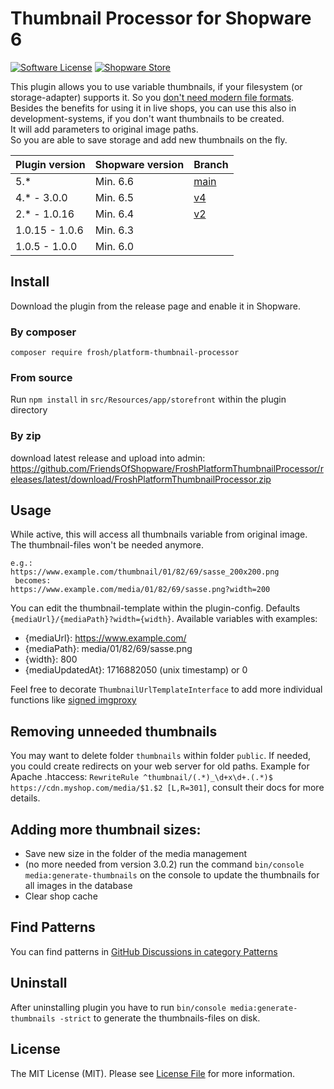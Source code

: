 # Thumbnail Processor for Shopware 6

[![Software License](https://img.shields.io/badge/license-MIT-brightgreen.svg?style=flat-square)](LICENSE.md) [![Shopware Store](https://img.shields.io/badge/shopware-store-blue.svg?style=flat-square)](https://store.shopware.com/en/frosh69611263569f/thumbnailprocessor-plugin.html)

This plugin allows you to use variable thumbnails, if your filesystem (or storage-adapter) supports it.
So you [don't need modern file formats](https://blog.tinect.de/posts/you-might-not-need-thumbnails-or-modern-image-format/).  
Besides the benefits for using it in live shops, you can use this also in development-systems, if you don't want thumbnails to be created.  
It will add parameters to original image paths.  
So you are able to save storage and add new thumbnails on the fly.

| Plugin version 	     | Shopware version  | Branch            |
|----------------------|-------------------|-------------------|
| 5.*                  | Min. 6.6          | [main](https://github.com/FriendsOfShopware/FroshPlatformThumbnailProcessor)                 |
| 4.* - 3.0.0          | Min. 6.5          | [v4](https://github.com/FriendsOfShopware/FroshPlatformThumbnailProcessor/tree/v4)                 |
| 2.* - 1.0.16       	 | Min. 6.4          | [v2](https://github.com/FriendsOfShopware/FroshPlatformThumbnailProcessor/tree/v2)                 |
| 1.0.15 - 1.0.6     	 | Min. 6.3          |                   |
| 1.0.5 - 1.0.0     	  | Min. 6.0          |                   |


## Install

Download the plugin from the release page and enable it in Shopware.

### By composer

`composer require frosh/platform-thumbnail-processor`

### From source

Run `npm install` in `src/Resources/app/storefront` within the plugin directory

### By zip

download latest release and upload into admin:
https://github.com/FriendsOfShopware/FroshPlatformThumbnailProcessor/releases/latest/download/FroshPlatformThumbnailProcessor.zip

## Usage
While active, this will access all thumbnails variable from original image. The thumbnail-files won't be needed anymore.

````
e.g.:
https://www.example.com/thumbnail/01/82/69/sasse_200x200.png
 becomes:
https://www.example.com/media/01/82/69/sasse.png?width=200
````
You can edit the thumbnail-template within the plugin-config. Defaults `{mediaUrl}/{mediaPath}?width={width}`.
Available variables with examples:
* {mediaUrl}: https://www.example.com/
* {mediaPath}: media/01/82/69/sasse.png
* {width}: 800
* {mediaUpdatedAt}: 1716882050 (unix timestamp) or 0

Feel free to decorate `ThumbnailUrlTemplateInterface` to add more individual functions like [signed imgproxy](https://github.com/FriendsOfShopware/FroshPlatformThumbnailProcessorImgProxy)

## Removing unneeded thumbnails
You may want to delete folder `thumbnails` within folder `public`.
If needed, you could create redirects on your web server for old paths.
Example for Apache .htaccess: `RewriteRule ^thumbnail/(.*)_\d+x\d+.(.*)$ https://cdn.myshop.com/media/$1.$2 [L,R=301]`, consult their docs for more details.

## Adding more thumbnail sizes:
- Save new size in the folder of the media management
- (no more needed from version 3.0.2) run the command `bin/console media:generate-thumbnails` on the console to update the thumbnails for all images in the database
- Clear shop cache

## Find Patterns

You can find patterns in [GitHub Discussions in category Patterns](https://github.com/FriendsOfShopware/FroshPlatformThumbnailProcessor/discussions/categories/patterns)

## Uninstall

After uninstalling plugin you have to run `bin/console media:generate-thumbnails -strict` to generate the thumbnails-files on disk.

## License

The MIT License (MIT). Please see [License File](LICENSE) for more information.
